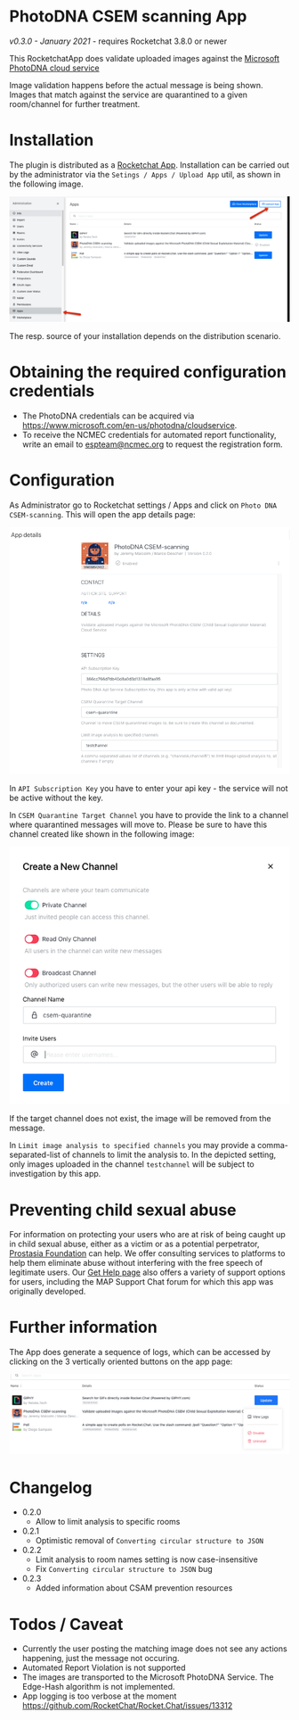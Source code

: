 PhotoDNA CSEM scanning App
==========================

*v0.3.0 - January 2021* - requires Rocketchat 3.8.0 or newer

This RocketchatApp does validate uploaded images against the [Microsoft PhotoDNA cloud service](https://www.microsoft.com/en-us/photodna)

Image validation happens before the actual message is being shown. Images that match against the service are quarantined to a given room/channel for further treatment.

Installation
============

The plugin is distributed as a [Rocketchat App](https://docs.rocket.chat/guides/rocket-chat-apps). Installation can be carried out by the administrator via the `Setings / Apps / Upload App` util, as shown in the following image.

![Installation](doc/install1.png)

The resp. source of your installation depends on the distribution scenario.

Obtaining the required configuration credentials
================================================

* The PhotoDNA credentials can be acquired via https://www.microsoft.com/en-us/photodna/cloudservice.
* To receive the NCMEC credentials for automated report functionality, write an email to espteam@ncmec.org to request the registration form.

Configuration
=============

As Administrator go to Rocketchat settings / Apps and click on `Photo DNA CSEM-scanning`. This will open the app details page:

![App Details](doc/appDetails.png)

In `API Subscription Key` you have to enter your api key - the service will
not be active without the key.

In `CSEM Quarantine Target Channel` you have to provide the link to a channel where quarantined messages will move to. Please be sure to have this channel
created like shown in the following image:

![targetChannel](doc/privateQuarantineChannel.png)

If the target channel does not exist, the image will be removed from the message.

In `Limit image analysis to specified channels` you may provide a comma-separated-list of channels to limit the analysis to. In the depicted setting, only images uploaded in the channel `testchannel` will be subject to investigation by this app.

Preventing child sexual abuse
=============================
For information on protecting your users who are at risk of being caught up in child sexual abuse, either as a victim or as a potential perpetrator, [Prostasia Foundation](https://prostasia.org) can help. We offer consulting services to platforms to help them eliminate abuse without interfering with the free speech of legitimate users. Our [Get Help page](https://prostasia.org/get-help) also offers a variety of support options for users, including the MAP Support Chat forum for which this app was originally developed.

Further information
===================

The App does generate a sequence of logs, which can be accessed by clicking on the 3 vertically oriented buttons on the app page:

![subment](doc/showAppSubmenu.png)

Changelog
=========
* 0.2.0 
  * Allow to limit analysis to specific rooms
* 0.2.1
  * Optimistic removal of `Converting circular structure to JSON`
* 0.2.2
  * Limit analysis to room names setting is now case-insensitive
  * Fix `Converting circular structure to JSON` bug
* 0.2.3
  * Added information about CSAM prevention resources

Todos / Caveat
==============

* Currently the user posting the matching image does not see any actions happening, just the message not occuring.
* Automated Report Violation is not  supported
* The images are transported to the Microsoft PhotoDNA Service. The Edge-Hash algorithm is not implemented.
* App logging is too verbose at the moment https://github.com/RocketChat/Rocket.Chat/issues/13312
